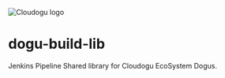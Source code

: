 ![Cloudogu logo](https://cloudogu.com/images/logo.png)
# dogu-build-lib

Jenkins Pipeline Shared library for Cloudogu EcoSystem Dogus.
